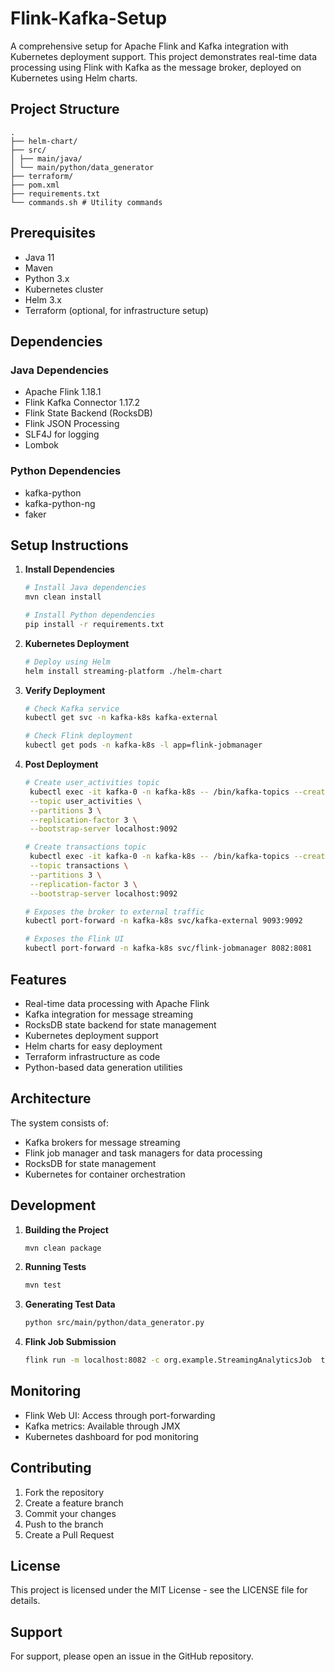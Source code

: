 # Flink-Kafka-Setup

A comprehensive setup for Apache Flink and Kafka integration with Kubernetes deployment support. This project demonstrates real-time data processing using Flink with Kafka as the message broker, deployed on Kubernetes using Helm charts.

## Project Structure
```
.
├── helm-chart/ 
├── src/ 
│ ├── main/java/ 
│ └── main/python/data_generator
├── terraform/ 
├── pom.xml 
├── requirements.txt 
└── commands.sh # Utility commands
```


## Prerequisites

- Java 11
- Maven
- Python 3.x
- Kubernetes cluster
- Helm 3.x
- Terraform (optional, for infrastructure setup)

## Dependencies

### Java Dependencies
- Apache Flink 1.18.1
- Flink Kafka Connector 1.17.2
- Flink State Backend (RocksDB)
- Flink JSON Processing
- SLF4J for logging
- Lombok

### Python Dependencies
- kafka-python
- kafka-python-ng
- faker

## Setup Instructions

1. **Install Dependencies**
   ```bash
   # Install Java dependencies
   mvn clean install

   # Install Python dependencies
   pip install -r requirements.txt
   ```

2. **Kubernetes Deployment**
   ```bash
   # Deploy using Helm
   helm install streaming-platform ./helm-chart
   ```

3. **Verify Deployment**
   ```bash
   # Check Kafka service
   kubectl get svc -n kafka-k8s kafka-external

   # Check Flink deployment
   kubectl get pods -n kafka-k8s -l app=flink-jobmanager
   ```
4. **Post Deployment**
   ```bash
   # Create user_activities topic
    kubectl exec -it kafka-0 -n kafka-k8s -- /bin/kafka-topics --create \
    --topic user_activities \
    --partitions 3 \
    --replication-factor 3 \
    --bootstrap-server localhost:9092

   # Create transactions topic
    kubectl exec -it kafka-0 -n kafka-k8s -- /bin/kafka-topics --create \
    --topic transactions \
    --partitions 3 \
    --replication-factor 3 \
    --bootstrap-server localhost:9092

   # Exposes the broker to external traffic
   kubectl port-forward -n kafka-k8s svc/kafka-external 9093:9092

   # Exposes the Flink UI
   kubectl port-forward -n kafka-k8s svc/flink-jobmanager 8082:8081
   ```

## Features

- Real-time data processing with Apache Flink
- Kafka integration for message streaming
- RocksDB state backend for state management
- Kubernetes deployment support
- Helm charts for easy deployment
- Terraform infrastructure as code
- Python-based data generation utilities

## Architecture

The system consists of:
- Kafka brokers for message streaming
- Flink job manager and task managers for data processing
- RocksDB for state management
- Kubernetes for container orchestration

## Development

1. **Building the Project**
   ```bash
   mvn clean package
   ```

2. **Running Tests**
   ```bash
   mvn test
   ```

3. **Generating Test Data**
   ```bash
   python src/main/python/data_generator.py
   ```

4. **Flink Job Submission**
   ```bash
   flink run -m localhost:8082 -c org.example.StreamingAnalyticsJob  target/Flink-Kafka-Helm-1.0-SNAPSHOT.jar
   ```

## Monitoring

- Flink Web UI: Access through port-forwarding
- Kafka metrics: Available through JMX
- Kubernetes dashboard for pod monitoring

## Contributing

1. Fork the repository
2. Create a feature branch
3. Commit your changes
4. Push to the branch
5. Create a Pull Request

## License

This project is licensed under the MIT License - see the LICENSE file for details.

## Support

For support, please open an issue in the GitHub repository.